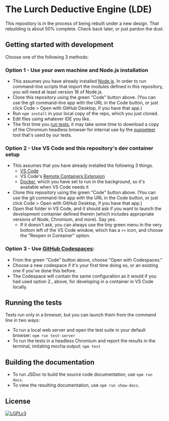 
# The Lurch Deductive Engine (LDE)

This repository is in the process of being rebuilt under a new design.
That rebuilding is about 50% complete.  Check back later, or just pardon the dust.

## Getting started with development

Choose one of the following 3 methods:

### Option 1 - Use your own machine and Node.js installation

 * This assumes you have already installed [Node.js](https://nodejs.org/en/).
   In order to run command-line scripts that import the modules defined in
   this repository, you will need at least version 16 of Node.js.
 * Clone this repository using the green "Code" button above.  (You can use
   the git command-line app with the URL in the Code button, or just click
   Code > Open with GitHub Desktop, if you have that app.)
 * Run `npm install` in your local copy of the repo, which you just cloned.
 * Edit files using whatever IDE you like.
 * The first time you [run tests](#running-the-tests), it may take some time
   to download a copy of the Chromium headless browser for internal use by
   the [puppeteer](https://pptr.dev/) tool that's used by our tests.

### Option 2 - Use VS Code and this repository's dev container setup

 * This assumes that you have already installed the following 3 things.
    * [VS Code](https://code.visualstudio.com/)
    * VS Code's [Remote Containers Extension](https://marketplace.visualstudio.com/items?itemName=ms-vscode-remote.remote-containers)
    * [Docker](https://www.docker.com/), which you have set to run in the
      background, so it's available when VS Code needs it
 * Clone this repository using the green "Code" button above.  (You can use
   the git command-line app with the URL in the Code button, or just click
   Code > Open with GitHub Desktop, if you have that app.)
 * Open that folder in VS Code, and it should ask if you want to launch the
   development containier defined therein (which includes appropriate
   versions of Node, Chromium, and more).  Say yes.
    * If it doesn't ask, you can always use the tiny green menu in the very
      bottom left of the VS Code window, which has a `><` icon, and choose
      the "Reopen in Container" option.

### Option 3 - Use [GitHub Codespaces](https://github.com/features/codespaces):

 * From the green "Code" button above, choose "Open with Codespaces."
 * Choose a new codespace if it's your first
   time doing so, or an existing one if you've done this before.
 * The Codespace will contain the same configuration as it would if you had
   used option 2., above, for developing in a container in VS Code locally.

## Running the tests

Tests run only in a browser, but you can launch them from the command line in
two ways:

 * To run a local web server and open the test suite in your default browser:
   `npm run test-server`
 * To run the tests in a headless Chromium and report the results in the
   terminal, imitating mocha output: `npm test`

## Building the documentation

 * To run JSDoc to build the source code documentation, use `npm run docs`.
 * To view the resulting documentation, use `npm run show-docs`.

## License

[![LGPLv3](https://www.gnu.org/graphics/lgplv3-147x51.png)](https://www.gnu.org/licenses/lgpl-3.0.en.html)

